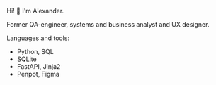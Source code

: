 Hi! 👋 I'm Alexander.

<!--
**alexanderniki/alexanderniki** is a ✨ _special_ ✨ repository because its `README.md` (this file) appears on your GitHub profile.

Here are some ideas to get you started:

- 🔭 I’m currently working on ...
- 🌱 I’m currently learning ...
- 👯 I’m looking to collaborate on ...
- 🤔 I’m looking for help with ...
- 💬 Ask me about ...
- 📫 How to reach me: ...
- 😄 Pronouns: ...
- ⚡ Fun fact: ...
-->

Former QA-engineer, systems and business analyst and UX designer.

Languages and tools: 

- Python, SQL
- SQLite
- FastAPI, Jinja2
- Penpot, Figma
